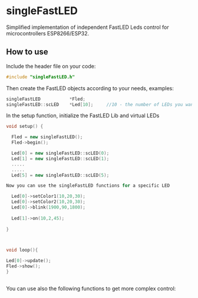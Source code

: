 # singleFastLED


Simplified implementation of independent FastLED Leds control for microcontrollers ESP8266/ESP32.

## How to use

Include the header file on your code:

```C++
#include "singleFastLED.h"
```
Then create the FastLED objects according to your needs, examples:

```C++
singleFastLED           *Fled;
singleFastLED::scLED    *Led[10];     //10 - the number of LEDs you want to control
```
In the setup function, initialize the FastLED Lib and virtual LEDs

```C++
void setup() {

  Fled = new singleFastLED();
  Fled->begin();

  Led[0] = new singleFastLED::scLED(0);
  Led[1] = new singleFastLED::scLED(1);
  .....
  .....
  Led[5] = new singleFastLED::scLED(5);

Now you can use the singleFastLED functions for a specific LED

  Led[0]->setColor1(10,20,30);
  Led[0]->setColor2(10,20,30);
  Led[0]->blink(1900,90,1800);
  
  Led[1]->on(10,2,45);    
  
}  



void loop(){

Led[0]->update();
Fled->show();
}  
  
```

You can use also the following functions to get more complex control:
